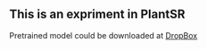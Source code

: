 ## This is an expriment in PlantSR
Pretrained model could be downloaded at [DropBox](https://www.dropbox.com/scl/fi/1o4nqfp7jxb2k749udw8x/best_mae_x2.pth?rlkey=blfzz4qxbw0fvoj3z2gxlul04&dl=0)
